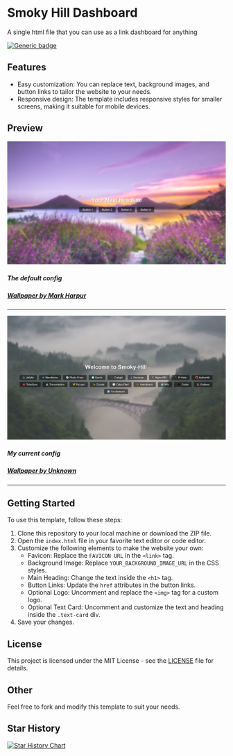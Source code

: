 # Smoky Hill Dashboard
A single html file that you can use as a link dashboard for anything

[![Generic badge](https://img.shields.io/badge/DEMO-e98416.svg)](https://steamwo1f.github.io/Smoky-Hill-Dash/)

## Features

- Easy customization: You can replace text, background images, and button links to tailor the website to your needs.
- Responsive design: The template includes responsive styles for smaller screens, making it suitable for mobile devices.

## Preview

![Website default](screenshot-default.png)
##### *The default config*
##### *[Wallpaper by Mark Harpur](https://unsplash.com/photos/K2s_YE031CA)*
---
![Website Preview](screenshot.png)
##### *My current config*
##### *[Wallpaper by Unknown](https://free4kwallpapers.com/nature/foggy-hills-16472-wallpaper--RLDK)*
---

## Getting Started

To use this template, follow these steps:

1. Clone this repository to your local machine or download the ZIP file.
2. Open the `index.html` file in your favorite text editor or code editor.
3. Customize the following elements to make the website your own:
   - Favicon: Replace the `FAVICON URL` in the `<link>` tag.
   - Background Image: Replace `YOUR_BACKGROUND_IMAGE_URL` in the CSS styles.
   - Main Heading: Change the text inside the `<h1>` tag.
   - Button Links: Update the `href` attributes in the button links.
   - Optional Logo: Uncomment and replace the `<img>` tag for a custom logo.
   - Optional Text Card: Uncomment and customize the text and heading inside the `.text-card` div.
4. Save your changes.


## License

This project is licensed under the MIT License - see the [LICENSE]([LICENSE.md](https://github.com/SteamWo1f/Smoky-Hill-Dash/blob/main/LICENSE)) file for details.

## Other

Feel free to fork and modify this template to suit your needs.

## Star History

<a href="https://star-history.com/#SteamWo1f/Smoky-Hill-Dash&Date">
  <picture>
    <source media="(prefers-color-scheme: dark)" srcset="https://api.star-history.com/svg?repos=SteamWo1f/Smoky-Hill-Dash&type=Date&theme=dark" />
    <source media="(prefers-color-scheme: light)" srcset="https://api.star-history.com/svg?repos=SteamWo1f/Smoky-Hill-Dash&type=Date" />
    <img alt="Star History Chart" src="https://api.star-history.com/svg?repos=SteamWo1f/Smoky-Hill-Dash&type=Date" />
  </picture>
</a>



